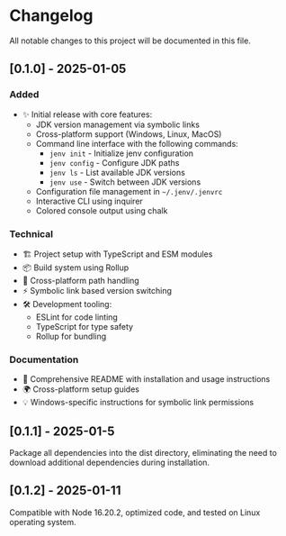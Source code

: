 # Changelog

All notable changes to this project will be documented in this file.

## [0.1.0] - 2025-01-05

### Added

- ✨ Initial release with core features:
  - JDK version management via symbolic links
  - Cross-platform support (Windows, Linux, MacOS)
  - Command line interface with the following commands:
    - `jenv init` - Initialize jenv configuration
    - `jenv config` - Configure JDK paths
    - `jenv ls` - List available JDK versions
    - `jenv use` - Switch between JDK versions
  - Configuration file management in `~/.jenv/.jenvrc`
  - Interactive CLI using inquirer
  - Colored console output using chalk

### Technical

- 🏗️ Project setup with TypeScript and ESM modules
- 📦 Build system using Rollup
- 🔧 Cross-platform path handling
- ⚡️ Symbolic link based version switching
- 🛠️ Development tooling:
  - ESLint for code linting
  - TypeScript for type safety
  - Rollup for bundling

### Documentation

- 📝 Comprehensive README with installation and usage instructions
- 🌍 Cross-platform setup guides
- 💡 Windows-specific instructions for symbolic link permissions 

## [0.1.1] - 2025-01-5
Package all dependencies into the dist directory, eliminating the need to download additional dependencies during installation.

## [0.1.2] - 2025-01-11
Compatible with Node 16.20.2, optimized code, and tested on Linux operating system.